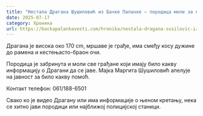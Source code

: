 ```yaml
---
title: "Нестала Драгана Шушиловић из Бачке Паланке – породица моли за помоћ"
date: 2025-07-17
category: Хроника
url: https://backapalankavesti.com/hronika/nestala-dragana-susilovic-iz-backe-palanke-porodica-moli-za-pomoc/
---
```


Драгана је висока око 170 cm, мршаве је грађе, има смеђу косу дужине до рамена и кестењасто-браон очи.

Породица је забринута и моли све грађане који имају било какву информацију о Драгани да се јаве. Мајка Маргита Шушиловић апелује на јавност за било какву помоћ.

Контакт телефон: 061/188-6501

Свако ко је видео Драгану или има информације о њеном кретању, нека се хитно јави породици или најближој полицијској станици.

